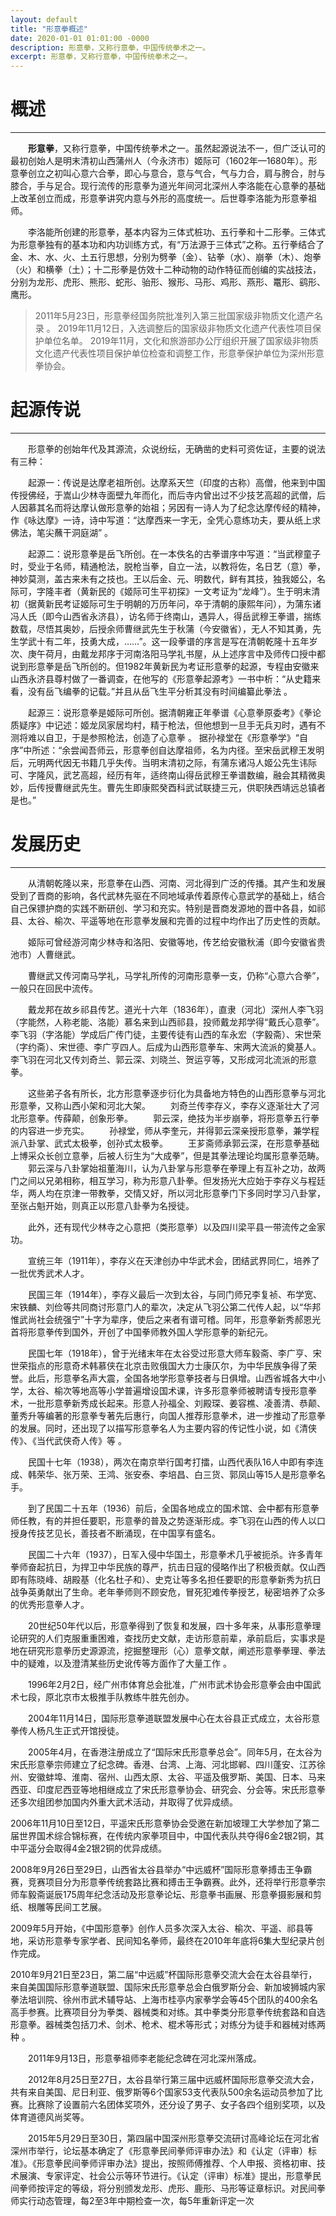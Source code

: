 ```yaml
---
layout: default
title: "形意拳概述"
date: 2020-01-01 01:01:00 -0000
description: 形意拳，又称行意拳，中国传统拳术之一。
excerpt: 形意拳，又称行意拳，中国传统拳术之一。
---
```

# 概述
---
&#8195;&#8195;**形意拳**，又称行意拳，中国传统拳术之一。虽然起源说法不一，但广泛认可的最初创始人是明末清初山西蒲州人（今永济市）姬际可（1602年—1680年）。形意拳创立之初叫心意六合拳，即心与意合，意与气合，气与力合，肩与胯合，肘与膝合，手与足合。现行流传的形意拳为道光年间河北深州人李洛能在心意拳的基础上改革创立而成，形意拳讲究内意与外形的高度统一。后世尊李洛能为形意拳祖师。

&#8195;&#8195;李洛能所创建的形意拳，基本内容为三体式桩功、五行拳和十二形拳。三体式为形意拳独有的基本功和内功训练方式，有“万法源于三体式”之称。五行拳结合了金、木、水、火、土五行思想，分别为劈拳（金）、钻拳（水）、崩拳（木）、炮拳（火）和横拳（土）；十二形拳是仿效十二种动物的动作特征而创编的实战技法，分别为龙形、虎形、熊形、蛇形、骀形、猴形、马形、鸡形、燕形、鼍形、鹞形、鹰形。

> 2011年5月23日，形意拳经国务院批准列入第三批国家级非物质文化遗产名录  。
> 2019年11月12日，入选调整后的国家级非物质文化遗产代表性项目保护单位名单。
> 2019年11月，文化和旅游部办公厅组织开展了国家级非物质文化遗产代表性项目保护单位检查和调整工作，形意拳保护单位为深州形意拳协会。


# 起源传说
---
&#8195;&#8195;形意拳的创始年代及其源流，众说纷纭，无确凿的史料可资佐证，主要的说法有三种：

&#8195;&#8195;起源一：传说是达摩老祖所创。达摩系天竺（印度的古称）高僧，他来到中国传授佛经，于嵩山少林寺面壁九年而化，而后寺内曾出过不少技艺高超的武僧，后人因慕其名而将达摩认做形意拳的始祖；另因有一诗人为了纪念达摩传经的精神，作《咏达摩》一诗，诗中写道：“达摩西来一字无，全凭心意练功夫，要从纸上求佛法，笔尖蘸干洞庭湖” 。

&#8195;&#8195;起源二：说形意拳是岳飞所创。在一本佚名的古拳谱序中写道：“当武穆童子时，受业于名师，精通枪法，脱枪当拳，自立一法，以教将佐，名日艺（意）拳，神妙莫测，盖古来未有之技也。王以后金、元、明数代，鲜有其技，独我姬公，名际可，字隆丰者（黄新民的《姬际可生平初探》一文考证为“龙峰”）。生于明末清初（据黄新民考证姬际可生于明朝的万历年问，卒于清朝的康熙年问），为蒲东诸冯人氏（即今山西省永济县），访名师于终南山，遇异人，得岳武穆王拳谱，揣练数载，尽悟其奥妙，后授余师曹继武先生于秋蒲（今安徽省），无人不知其勇，先生学武十有二年，技勇大成，……”。这一段拳谱的序言是写在清朝乾隆十五年岁次、庚午荷月，由戴龙邦序于河南洛阳马学礼书屋，从上述序言中及师传口授中都说到形意拳是岳飞所创的。但1982年黄新民为考证形意拳的起源，专程由安徽来山西永济县尊村做了一番调查，在他写的《形意拳起源考》一书中析：“从史籍来看，没有岳飞编拳的记载。”并且从岳飞生平分析其没有时间编纂此拳法 。

&#8195;&#8195;起源三：说形意拳是姬际可所创。据清朝雍正年拳谱《心意拳原委考》《拳论质疑序》中记述：姬龙凤家居均村，精于枪法，但他想到一旦手无兵刃时，遇有不测将难以自卫，于是参照枪法，创造了心意拳 。
据孙禄堂在《形意拳学》“自序”中所述：“余尝闻吾师云，形意拳创自达摩祖师，名为内径。至宋岳武穆王发明后，元明两代因无书籍几乎失传。当明末清初之际，有蒲东诸冯人姬公先生讳际可、字隆风，武艺高超，经历有年，适终南山得岳武穆王拳谱数编，融会其精微奥妙，后传授曹继武先生。曹先生即康熙癸酉科武试联捷三元，供职陕西靖远总镇者是也。” 

# 发展历史
---
&#8195;&#8195;从清朝乾隆以来，形意拳在山西、河南、河北得到广泛的传播。其产生和发展受到了晋商的影响，各代武林先驱在不同地域承传着原传心意武学的基础上，结合自己保镖护商的实践不断研创、学习和充实。特别是晋商发源地的晋中各县，如祁县、太谷、榆次、平遥等地在形意拳发展和完善的过程中均作出了历史性的贡献。

&#8195;&#8195;姬际可曾经游河南少林寺和洛阳、安徽等地，传艺给安徽秋浦（即今安徽省贵池市）人曹继武。

&#8195;&#8195;曹继武又传河南马学礼，马学礼所传的河南形意拳一支，仍称“心意六合拳”，一般只在回民中流传。

&#8195;&#8195;戴龙邦在故乡祁县传艺。道光十六年（1836年），直隶（河北）深州人李飞羽（字能然，人称老能、洛能）慕名来到山西祁县，投师戴龙邦学得“戴氏心意拳”。
李飞羽（字洛能）学成后广传门徒，主要传徒有山西的车永宏（字毅斋）、宋世荣（字约斋）、宋世德、李广亨四人。后成为山西形意拳车、宋两大流派的奠基人。李飞羽在河北又传刘奇兰、郭云深、刘晓兰、贺运亨等，又形成河北流派的形意拳。

&#8195;&#8195;这些弟子各有所长，北方形意拳逐步衍化为具备地方特色的山西形意拳与河北形意拳，又称山西小架和河北大架。
&#8195;&#8195;刘奇兰传李存义，李存义逐渐壮大了河北形意拳。传薛颠，创象形拳。
&#8195;&#8195;郭云深，绝技为半步崩拳，将形意拳五行拳的内容进一步充实。
&#8195;&#8195;孙禄堂，师从李奎元，并得郭云深亲授形意拳，兼学程派八卦掌、武式太极拳，创孙式太极拳。
&#8195;&#8195;王芗斋师承郭云深，在形意拳基础上博采众长创立意拳，后被人衍生为“大成拳”，但是其拳法理论均属形意拳范畴。
&#8195;&#8195;郭云深与八卦掌始祖董海川，认为八卦掌与形意拳在拳理上有互补之功，故两门之间以兄弟相称，相互学习，称为形意八卦拳。但发扬光大应始于李存义与程廷华，两人均在京津一带教拳，交情又好，所以河北形意拳门下多同时学习八卦掌，至张占魁开始，则真正以形意八卦拳为名授徒。

&#8195;&#8195;此外，还有现代少林寺之心意把（类形意拳）以及四川梁平县一带流传之金家功。

&#8195;&#8195;宣统三年（1911年），李存义在天津创办中华武术会，团结武界同仁，培养了一批优秀武术人才。

&#8195;&#8195;民国三年（1914年），李存义最后一次到太谷，与同门师兄李复祯、布学宽、宋铁麟、刘俭等共同商讨形意门人的辈次，决定从飞羽公第二代传人起，以“华邦惟武尚社会统强宁”十字为辈序，使后之来者有谱可稽。同年，形意拳新秀郝恩光首将形意拳传到国外，开创了中国拳师教外国人学形意拳的新纪元。

&#8195;&#8195;民国七年（1918年），曾于光绪末年在太谷受过形意大师车毅斋、李广亨、宋世荣指点的形意奇术韩慕侠在北京击败俄国大力士康仄尔，为中华民族争得了荣誉。此后，形意拳名声大震，全国各地学形意拳技者与日俱增。山西省城各大中小学，太谷、榆次等地高等小学普遍增设国术课，许多形意拳师被聘请专授形意拳术，一批形意拳新秀成长起来。形意人孙福全、刘殿琛、姜容樵、凌善清、恭颠、董秀升等编著的形意拳专著先后惠行，向国人推荐形意拳术，进一步推动了形意拳的发展。同时，还出现了以描写形意拳名人为主要内容的传记性小说，如《清侠传》、《当代武侠奇人传》等 。

&#8195;&#8195;民国十七年（1938），两次在南京举行国考打擂，山西代表队16人中即有李连成、韩荣华、张万荣、王鸿、张安泰、李培昌、白三货、郭凤山等15人是形意拳名手。

&#8195;&#8195;到了民国二十五年（1936）前后，全国各地成立的国术馆、会中都有形意拳师任教，有的并担任要职，形意拳的普及之势逐渐形成。李飞羽在山西的传人以口授身传技艺见长，善技者不断涌现，在中国享有盛名。

&#8195;&#8195;民国二十六年（1937），日军入侵中华国土，形意拳术几乎被扼杀。许多青年拳师奋起抗日，为捍卫中华民族的尊严，抗击日寇的侵略作出了积极贡献。仅山西即有陈晓峰、胡殿基（化名杜子和）、史克让等多名担任要职的形意拳新秀为抗日战争英勇献出了生命。老年拳师则不顾安危，冒死犯难传拳授艺，秘密培养了众多的优秀形意拳人才。

&#8195;&#8195;20世纪50年代以后，形意拳得到了恢复和发展，四十多年来，从事形意拳理论研究的人们克服重重困难，查找历史文献，走访形意前辈，承前启后，实事求是地在研究形意拳历史源源流，挖掘整理形（心）意拳文献，阐述形意拳拳理、拳法中的疑难，以及澄清某些历史讹传等方面作了大量工作 。

&#8195;&#8195;1996年2月2日，经广州市体育总会批准，广州市武术协会形意拳会由中国武术七段，原北京市太极推手队教练牛胜先创办。

&#8195;&#8195;2004年11月14日，国际形意拳道联盟发展中心在太谷县正式成立，太谷形意拳传人杨凡生正式开馆授徒。

&#8195;&#8195;2005年4月，在香港注册成立了“国际宋氏形意拳总会”。同年5月，在太谷为宋氏形意拳宗师建立了纪念碑。香港、台湾、上海、河北邯郸、四川蓬安、江苏徐州、安徽蚌埠、淮南、宿州、山西太原、太谷、平遥及俄罗斯、美国、日本、马来西亚、印度尼西亚等地相继成立了宋氏形意拳协会、研究会、分会等。宋氏形意拳还多次组团参加国内外重大武术活动，并取得了优异成绩。

2006年11月10日至12日，平遥宋氏形意拳协会受邀在新加坡理工大学参加了第二届世界国术综合锦标赛，在传统内家拳项目中，中国代表队共夺得6金2银2铜，其中平遥分会取得4金2银2铜的优异成绩。

2008年9月26日至29日，山西省太谷县举办“中远威杯”国际形意拳搏击王争霸赛，竞赛项目分为形意拳传统套路比赛和搏击王争霸赛。此外，还将举行形意拳宗师车毅斋诞辰175周年纪念活动及形意拳论坛、形意拳书画展、形意拳摄影展和剪纸、根雕等民间工艺展。

2009年5月开始，《中国形意拳》创作人员多次深入太谷、榆次、平遥、祁县等地，采访形意拳专家学者、民间知名拳师，最终在2010年年底将6集大型纪录片创作完成。

2010年9月21日至23日，第二届“中远威”杯国际形意拳交流大会在太谷县举行，来自美国国际形意拳道联盟、国际宋氏形意拳总会白俄罗斯分会、新加坡狮城内家拳法培训院、徐州市武术辅导站、上海市桂亭内家拳学会等45个团队的400余名高手参赛。比赛项目分为拳类、器械类和对练。其中拳类分形意拳传统套路和自选形意拳。器械类包括刀术、剑术、枪术、棍术等形式；对练分为徒手和器械对练两种 。

&#8195;&#8195;2011年9月13日，形意拳祖师李老能纪念碑在河北深州落成。

&#8195;&#8195;2012年8月25日至27日，太谷县举行第三届中远威杯国际形意拳交流大会，共有来自美国、尼日利亚、俄罗斯等6个国家53支代表队500余名运动员参加了比赛。比赛除了设置前六名团体奖项外，还分设了男子、女子各四个组别奖项，以及体育道德风尚奖等。

&#8195;&#8195;2015年5月29日至30日，第四届中国深州形意拳交流研讨高峰论坛在河北省深州市举行，论坛基本确定了《形意拳民间拳师评审办法》和《认定（评审）标准》。《形意拳民间拳师评审办法》提出，按照师傅推荐、个人申报、资格初审、技术展演、专家评定、社会公示等环节进行。《认定（评审）标准》提出，形意拳民间拳师按评定的等级，将分别颁发龙形、虎形、鹿形、马形等证章标识。对民间拳师实行动态管理，每2至3年中期检查一次，每5年重新评定一次
